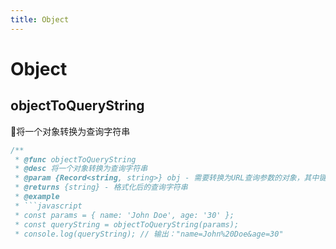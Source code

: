 ```yaml
---
title: Object
---
```


# Object

## objectToQueryString

🎯将一个对象转换为查询字符串

```typescript
/**
 * @func objectToQueryString
 * @desc 将一个对象转换为查询字符串
 * @param {Record<string, string>} obj - 需要转换为URL查询参数的对象，其中键和值均为字符串
 * @returns {string} - 格式化后的查询字符串
 * @example
 * ```javascript
 * const params = { name: 'John Doe', age: '30' };
 * const queryString = objectToQueryString(params);
 * console.log(queryString); // 输出："name=John%20Doe&age=30"
```
